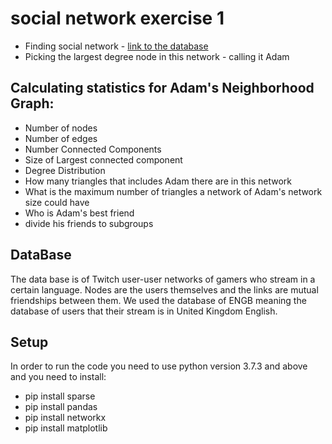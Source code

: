 # social network exercise 1
* Finding social network - [link to the database](http://snap.stanford.edu/data/twitch-social-networks.html)
* Picking the largest degree node in this network - calling it Adam

## Calculating statistics for Adam's Neighborhood Graph:
* Number of nodes
* Number of edges
* Number Connected Components
* Size of Largest connected component
* Degree Distribution
* How many triangles that includes Adam there are in this network
* What is the maximum number of triangles a network of Adam's network size could have
* Who is Adam's best friend
* divide his friends to subgroups

## DataBase
The data base is of Twitch user-user networks of gamers who stream in a certain language. Nodes are the users themselves and the links are mutual friendships between them.
We used the database of ENGB meaning the database of users that their stream is in United Kingdom English.

## Setup
In order to run the code you need to use python version 3.7.3 and above and you need to install:
* pip install sparse
* pip install pandas
* pip install networkx
* pip install matplotlib

